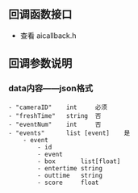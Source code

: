 ## 回调函数接口
 - 查看 aicallback.h

## 回调参数说明
### data内容——json格式
    - "cameraID"    int     必须
    - "freshTime"   string  否
    - "eventNum"    int     否
    - "events"      list [event]    是
        - event
            - id
            - event
            - box       list[float]
            - entertime string
            - outtime   string
            - score     float